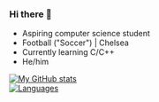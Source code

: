 ### Hi there 👋

* Aspiring computer science student
* Football ("Soccer") | Chelsea
* Currently learning C/C++
* He/him

[![My GitHub stats](https://github-readme-stats.vercel.app/api?username=md5sha256)](https://github.com/anuraghazra/github-readme-stats)
<br>
[![Languages](https://github-readme-stats.vercel.app/api/top-langs/?username=md5sha256&layout=compact&hide=css,html)](https://github.com/anuraghazra/github-readme-stats)

<!--
**md5sha256/md5sha256** is a ✨ _special_ ✨ repository because its `README.md` (this file) appears on your GitHub profile.

Here are some ideas to get you started:

- 🔭 I’m currently working on ...
- 🌱 I’m currently learning ...
- 👯 I’m looking to collaborate on ...
- 🤔 I’m looking for help with ...
- 💬 Ask me about ...
- 📫 How to reach me: ...
- 😄 Pronouns: ...
- ⚡ Fun fact: ...
-->
